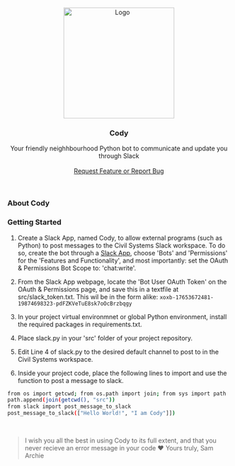 <br />
<p align="center">
  <img src="https://avatars.slack-edge.com/2021-08-02/2324270040231_205f77f3db7ed63557bd_512.png" alt="Logo" width="250">
  </a>

  <h3 align="center">Cody</h3>

  <p align="center">
    Your friendly neighhbourhood Python bot to communicate and update you through Slack
    <br />
    <br />
    <a href="https://github.com/samarchie/cody/issues">Request Feature or Report Bug</a>
  </p>
</p>
<br />

### About Cody

### Getting Started

1. Create a Slack App, named Cody, to allow external programs (such as Python) to post messages to the Civil Systems Slack workspace. To do so, create the bot through a [Slack App](https://api.slack.com/apps), choose 'Bots' and 'Permissions' for the 'Features and Functionality', and most importantly: set the OAuth & Permissions Bot Scope to: 'chat:write'.

2. From the Slack App webpage, locate the 'Bot User OAuth Token' on the OAuth & Permissions page, and save this in a textfile at src/slack_token.txt. 
This wil be in the form alike: ```xoxb-17653672481-19874698323-pdFZKVeTuE8sk7oOcBrzbqgy```

3. In your project virtual environmnet or global Python environment, install the required packages in requirements.txt.

4. Place slack.py in your 'src' folder of your project repository.

4. Edit Line 4 of slack.py to the desired default channel to post to in the Civil Systems workspace.  

3. Inside your project code, place the following lines to import and use the function to post a message to slack.
```sh
from os import getcwd; from os.path import join; from sys import path
path.append(join(getcwd(), "src"))
from slack import post_message_to_slack
post_message_to_slack(["Hello World!", "I am Cody"]])
```

<br>

> I wish you all the best in using Cody to its full extent, and that you never recieve an error message in your code :heart:
> Yours truly, Sam Archie
